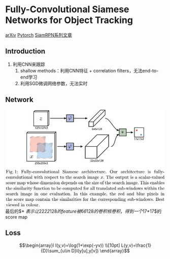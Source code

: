 # Fully-Convolutional Siamese Networks for Object Tracking
[arXiv](https://arxiv.org/abs/1606.09549)
[Pytorch](https://github.com/rafellerc/Pytorch-SiamFC)
[SiamRPN系列文章](https://zhuanlan.zhihu.com/p/55843219)

## Introduction
1. 利用CNN来跟踪
   1. shallow methods：利用CNN特征 + correlation filters，无法end-to-end学习
   2. 利用SGD微调网络参数，无法实时

## Network
![SiamFC](./.assets/SiamFC.jpg)
最后的$* $表示让$22*22*128$的feature被$6*6*128$的卷积核卷积，得到一个$17*17$的score map
## Loss
$$\begin{array}l
l(y,v)=\log(1+\exp(-yv)) \\[10pt]
L(y,v)=\frac{1}{D}\sum_{u\in D}l(y[u],y[v])
\end{array}$$
